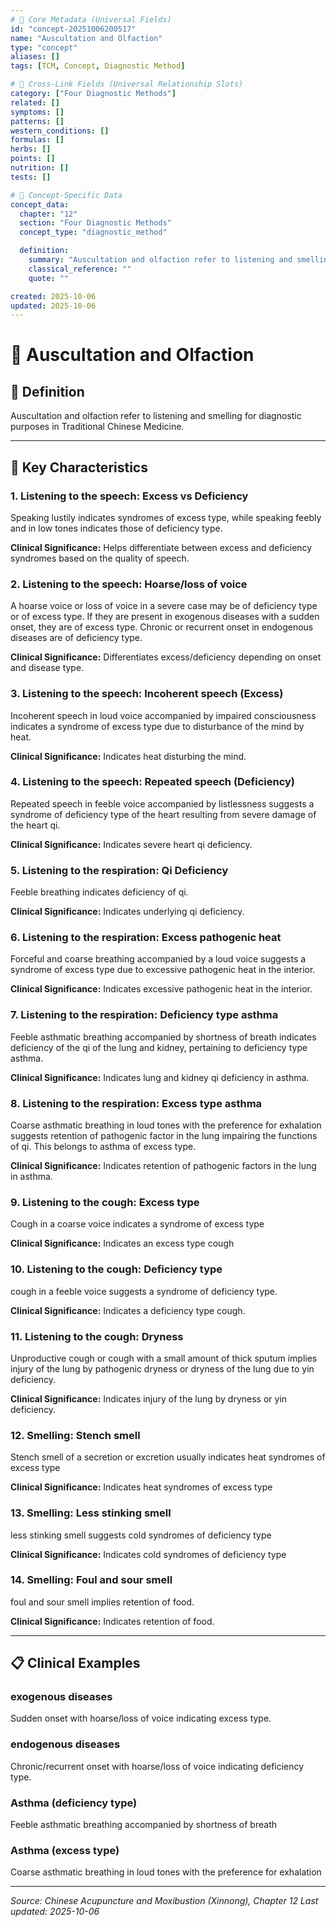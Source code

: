 ```yaml
---
# 🔹 Core Metadata (Universal Fields)
id: "concept-20251006200517"
name: "Auscultation and Olfaction"
type: "concept"
aliases: []
tags: [TCM, Concept, Diagnostic Method]

# 🔹 Cross-Link Fields (Universal Relationship Slots)
category: ["Four Diagnostic Methods"]
related: []
symptoms: []
patterns: []
western_conditions: []
formulas: []
herbs: []
points: []
nutrition: []
tests: []

# 🔹 Concept-Specific Data
concept_data:
  chapter: "12"
  section: "Four Diagnostic Methods"
  concept_type: "diagnostic_method"

  definition:
    summary: "Auscultation and olfaction refer to listening and smelling for diagnostic purposes in Traditional Chinese Medicine."
    classical_reference: ""
    quote: ""

created: 2025-10-06
updated: 2025-10-06
---
```


# 🧬 Auscultation and Olfaction

## 📖 Definition

Auscultation and olfaction refer to listening and smelling for diagnostic purposes in Traditional Chinese Medicine.

---

## 🔬 Key Characteristics

### 1. Listening to the speech: Excess vs Deficiency

Speaking lustily indicates syndromes of excess type, while speaking feebly and in low tones indicates those of deficiency type.

**Clinical Significance:** Helps differentiate between excess and deficiency syndromes based on the quality of speech.

### 2. Listening to the speech: Hoarse/loss of voice

A hoarse voice or loss of voice in a severe case may be of deficiency type or of excess type. If they are present in exogenous diseases with a sudden onset, they are of excess type. Chronic or recurrent onset in endogenous diseases are of deficiency type.

**Clinical Significance:** Differentiates excess/deficiency depending on onset and disease type.

### 3. Listening to the speech: Incoherent speech (Excess)

Incoherent speech in loud voice accompanied by impaired consciousness indicates a syndrome of excess type due to disturbance of the mind by heat.

**Clinical Significance:** Indicates heat disturbing the mind.

### 4. Listening to the speech: Repeated speech (Deficiency)

Repeated speech in feeble voice accompanied by listlessness suggests a syndrome of deficiency type of the heart resulting from severe damage of the heart qi.

**Clinical Significance:** Indicates severe heart qi deficiency.

### 5. Listening to the respiration: Qi Deficiency

Feeble breathing indicates deficiency of qi.

**Clinical Significance:** Indicates underlying qi deficiency.

### 6. Listening to the respiration: Excess pathogenic heat

Forceful and coarse breathing accompanied by a loud voice suggests a syndrome of excess type due to excessive pathogenic heat in the interior.

**Clinical Significance:** Indicates excessive pathogenic heat in the interior.

### 7. Listening to the respiration: Deficiency type asthma

Feeble asthmatic breathing accompanied by shortness of breath indicates deficiency of the qi of the lung and kidney, pertaining to deficiency type asthma.

**Clinical Significance:** Indicates lung and kidney qi deficiency in asthma.

### 8. Listening to the respiration: Excess type asthma

Coarse asthmatic breathing in loud tones with the preference for exhalation suggests retention of pathogenic factor in the lung impairing the functions of qi. This belongs to asthma of excess type.

**Clinical Significance:** Indicates retention of pathogenic factors in the lung in asthma.

### 9. Listening to the cough: Excess type

Cough in a coarse voice indicates a syndrome of excess type

**Clinical Significance:** Indicates an excess type cough

### 10. Listening to the cough: Deficiency type

cough in a feeble voice suggests a syndrome of deficiency type.

**Clinical Significance:** Indicates a deficiency type cough.

### 11. Listening to the cough: Dryness

Unproductive cough or cough with a small amount of thick sputum implies injury of the lung by pathogenic dryness or dryness of the lung due to yin deficiency.

**Clinical Significance:** Indicates injury of the lung by dryness or yin deficiency.

### 12. Smelling: Stench smell

Stench smell of a secretion or excretion usually indicates heat syndromes of excess type

**Clinical Significance:** Indicates heat syndromes of excess type

### 13. Smelling: Less stinking smell

less stinking smell suggests cold syndromes of deficiency type

**Clinical Significance:** Indicates cold syndromes of deficiency type

### 14. Smelling: Foul and sour smell

foul and sour smell implies retention of food.

**Clinical Significance:** Indicates retention of food.

---

## 📋 Clinical Examples

### exogenous diseases

Sudden onset with hoarse/loss of voice indicating excess type.

### endogenous diseases

Chronic/recurrent onset with hoarse/loss of voice indicating deficiency type.

### Asthma (deficiency type)

Feeble asthmatic breathing accompanied by shortness of breath

### Asthma (excess type)

Coarse asthmatic breathing in loud tones with the preference for exhalation

---


*Source: Chinese Acupuncture and Moxibustion (Xinnong), Chapter 12*
*Last updated: 2025-10-06*
